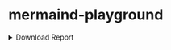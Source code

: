 # mermaind-playground


<details>
    <summary>Download Report</summary>
    
```mermaid
    flowchart TB
    User --Publish--> Downloader_Queue

```

</details>


